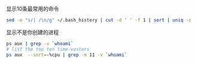 显示10条最常用的命令
```sh
sed -e "s/| /\n/g" ~/.bash_history | cut -d ' ' -f 1 | sort | uniq -c | sort -nr | head
```

显示不是你创建的进程
```sh
ps aux | grep -v `whoami`
# list the top ten time-wasters
ps aux  --sort=-%cpu | grep -m 11 -v `whoami`
```


